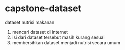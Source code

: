# capstone-dataset
dataset nutrisi makanan

1. mencari dataset di internet
2. isi dari dataset tersebut masih kurang sesuai
3. membersihkan dataset menjadi nutrisi secara umum
